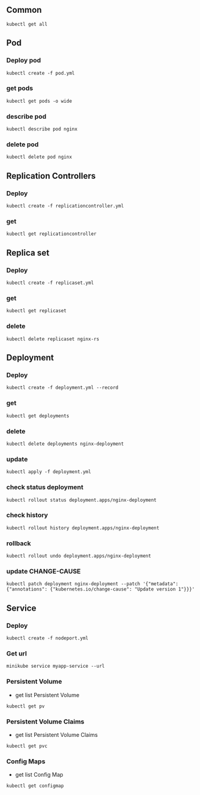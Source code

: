 ## Common
```shell
kubectl get all
```

## Pod
### Deploy pod
```shell
kubectl create -f pod.yml
```

### get pods
```shell
kubectl get pods -o wide
```

### describe pod
```shell
kubectl describe pod nginx
```

### delete pod
```shell
kubectl delete pod nginx
```

## Replication Controllers
### Deploy
```shell
kubectl create -f replicationcontroller.yml
```

### get
```shell
kubectl get replicationcontroller
```

## Replica set
### Deploy
```shell
kubectl create -f replicaset.yml
```

### get
```shell
kubectl get replicaset
```

### delete
```shell
kubectl delete replicaset nginx-rs
```

## Deployment
### Deploy
```shell
kubectl create -f deployment.yml --record
```

### get
```shell
kubectl get deployments
```

### delete
```shell
kubectl delete deployments nginx-deployment
```

### update
```shell
kubectl apply -f deployment.yml
```

### check status deployment
```shell
kubectl rollout status deployment.apps/nginx-deployment
```

### check history
```shell
kubectl rollout history deployment.apps/nginx-deployment
```

### rollback
```shell
kubectl rollout undo deployment.apps/nginx-deployment
```

### update CHANGE-CAUSE
```shell
kubectl patch deployment nginx-deployment --patch '{"metadata": {"annotations": {"kubernetes.io/change-cause": "Update version 1"}}}'
```

## Service
### Deploy
```shell
kubectl create -f nodeport.yml
```

### Get url
```shell
minikube service myapp-service --url
```

### Persistent Volume
- get list Persistent Volume
```shell
kubectl get pv 
```
### Persistent Volume Claims
- get list Persistent Volume Claims
```shell
kubectl get pvc
```
### Config Maps
- get list Config Map
```shell
kubectl get configmap
```